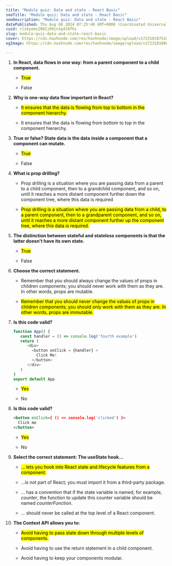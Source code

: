 ```yaml
---
title: "Module quiz: Data and state - React Basic"
seoTitle: "Module quiz: Data and state - React Basic"
seoDescription: "Module quiz: Data and state - React Basic"
datePublished: Thu Aug 08 2024 07:25:40 GMT+0000 (Coordinated Universal Time)
cuid: clzkyems2001j09jn1g419fhs
slug: module-quiz-data-and-state-react-basic
cover: https://cdn.hashnode.com/res/hashnode/image/upload/v1723101875425/9f1198d2-3406-4d4d-9c90-12c75c578de2.png
ogImage: https://cdn.hashnode.com/res/hashnode/image/upload/v1723101886904/1dc02c02-8f4b-40c4-921a-beef93889e13.png

---
```


1. **In React, data flows in one way: from a parent component to a child component.**
    
    * <mark>True</mark>
        
    * False
        
2. **Why is one-way data flow important in React?**
    
    * <mark>It ensures that the data is flowing from top to bottom in the component hierarchy.</mark>
        
    * It ensures that the data is flowing from bottom to top in the component hierarchy.
        
3. **True or false? State data is the data inside a component that a component can mutate.**
    
    * <mark>True</mark>
        
    * False
        
4. **What is prop drilling?**
    
    * Prop drilling is a situation where you are passing data from a parent to a child component, then to a grandchild component, and so on, until it reaches a more distant component further down the component tree, where this data is required
        
    * <mark>Prop drilling is a situation where you are passing data from a child, to a parent component, then to a grandparent component, and so on, until it reaches a more distant component further up the component tree, where this data is required.</mark>
        
5. **The distinction between stateful and stateless components is that the latter doesn't have its own state.**
    
    * <mark>True</mark>
        
    * False
        
6. **Choose the correct statement.**
    
    * Remember that you should always change the values of props in children components; you should never work with them as they are. In other words, props are mutable.
        
    * <mark>Remember that you should never change the values of props in children components; you should only work with them as they are. In other words, props are immutable.</mark>
        
7. **Is this code valid?**
    
    ```javascript
    function App() {
       const handler = () => console.log('fourth example')
       return ( 
          <div> 
            <button onClick = {handler} >
              Click Me!
            </button>
          </div>
       )
    }
    export default App
    ```
    
    * <mark>Yes</mark>
        
    * No
        
8. **Is this code valid?**
    
    ```xml
    <button onClick={ () => console.log('clicked') }> 
      Click me
    </button>
    ```
    
    * <mark>Yes</mark>
        
    * No
        
9. **Select the correct statement: The useState hook...**
    
    * <mark>... lets you hook into React state and lifecycle features from a component.</mark>
        
    * ...is not part of React; you must import it from a third-party package.
        
    * ... has a convention that if the state variable is named, for example, *counter*, the function to update this counter variable should be named *counterFunction*.
        
    * ... should never be called at the top level of a React component.
        
10. **The Context API allows you to:**
    
    * <mark>Avoid having to pass state down through multiple levels of components.</mark>
        
    * Avoid having to use the return statement in a child component.
        
    * Avoid having to keep your components modular.